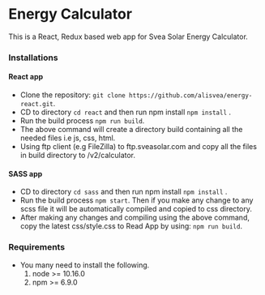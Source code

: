 Energy Calculator
=====================================

This is a React, Redux based web app for Svea Solar Energy Calculator. 


### Installations

#### React app
  * Clone the repository: `git clone https://github.com/alisvea/energy-react.git`.
  * CD to directory `cd react` and then run npm install `npm install` .
  * Run the build process `npm run build`.  
  * The above command will create a directory build containing all the needed files i.e js, css, html.  
  * Using ftp client (e.g FileZilla) to ftp.sveasolar.com and copy all the files in build directory to /v2/calculator.  
  
#### SASS app
  * CD to directory `cd sass` and then run npm install `npm install` .
  * Run the build process `npm start`. Then if you make any change to any scss file it will be automatically compiled and copied to css directory. 
  * After making any changes and compiling using the above command, copy the latest css/style.css to Read App by using:
    `npm run build`.
    
### Requirements

   * You many need to install the following.
     1. node >= 10.16.0
     2. npm >= 6.9.0
